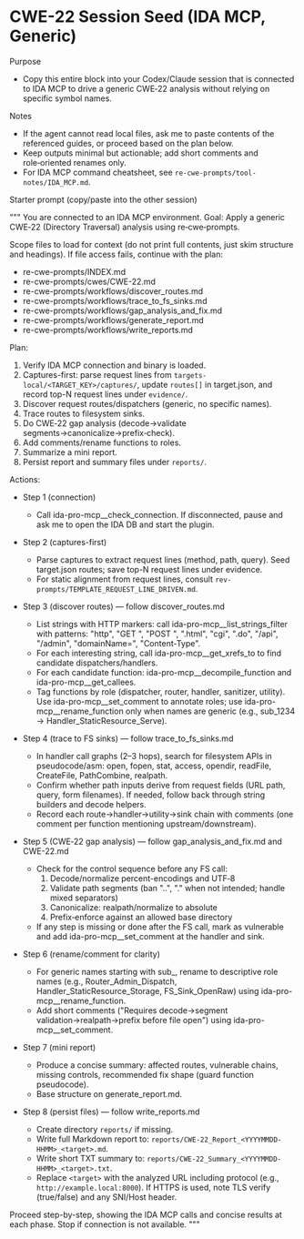 # CWE-22 Session Seed (IDA MCP, Generic)

Purpose
- Copy this entire block into your Codex/Claude session that is connected to IDA MCP to drive a generic CWE‑22 analysis without relying on specific symbol names.

Notes
- If the agent cannot read local files, ask me to paste contents of the referenced guides, or proceed based on the plan below.
- Keep outputs minimal but actionable; add short comments and role‑oriented renames only.
 - For IDA MCP command cheatsheet, see `re-cwe-prompts/tool-notes/IDA_MCP.md`.

Starter prompt (copy/paste into the other session)

"""
You are connected to an IDA MCP environment. Goal: Apply a generic CWE‑22 (Directory Traversal) analysis using re‑cwe‑prompts.

Scope files to load for context (do not print full contents, just skim structure and headings). If file access fails, continue with the plan:
- re-cwe-prompts/INDEX.md
- re-cwe-prompts/cwes/CWE-22.md
- re-cwe-prompts/workflows/discover_routes.md
- re-cwe-prompts/workflows/trace_to_fs_sinks.md
- re-cwe-prompts/workflows/gap_analysis_and_fix.md
- re-cwe-prompts/workflows/generate_report.md
- re-cwe-prompts/workflows/write_reports.md

Plan:
1) Verify IDA MCP connection and binary is loaded.
2) Captures-first: parse request lines from `targets-local/<TARGET_KEY>/captures/`, update `routes[]` in target.json, and record top-N request lines under `evidence/`.
3) Discover request routes/dispatchers (generic, no specific names).
3) Trace routes to filesystem sinks.
4) Do CWE‑22 gap analysis (decode→validate segments→canonicalize→prefix‑check).
5) Add comments/rename functions to roles.
6) Summarize a mini report.
7) Persist report and summary files under `reports/`.

Actions:
- Step 1 (connection)
  - Call ida-pro-mcp__check_connection. If disconnected, pause and ask me to open the IDA DB and start the plugin.

- Step 2 (captures-first)
  - Parse captures to extract request lines (method, path, query). Seed target.json routes; save top-N request lines under evidence.
  - For static alignment from request lines, consult `rev-prompts/TEMPLATE_REQUEST_LINE_DRIVEN.md`.

- Step 3 (discover routes) — follow discover_routes.md
  - List strings with HTTP markers: call ida-pro-mcp__list_strings_filter with patterns: "http", "GET ", "POST ", ".html", "cgi", ".do", "/api", "/admin", "domainName=", "Content-Type".
  - For each interesting string, call ida-pro-mcp__get_xrefs_to to find candidate dispatchers/handlers.
  - For each candidate function: ida-pro-mcp__decompile_function and ida-pro-mcp__get_callees.
  - Tag functions by role (dispatcher, router, handler, sanitizer, utility). Use ida-pro-mcp__set_comment to annotate roles; use ida-pro-mcp__rename_function only when names are generic (e.g., sub_1234 → Handler_StaticResource_Serve).

- Step 4 (trace to FS sinks) — follow trace_to_fs_sinks.md
  - In handler call graphs (2–3 hops), search for filesystem APIs in pseudocode/asm: open, fopen, stat, access, opendir, readFile, CreateFile, PathCombine, realpath.
  - Confirm whether path inputs derive from request fields (URL path, query, form filenames). If needed, follow back through string builders and decode helpers.
  - Record each route→handler→utility→sink chain with comments (one comment per function mentioning upstream/downstream).

- Step 5 (CWE‑22 gap analysis) — follow gap_analysis_and_fix.md and CWE-22.md
  - Check for the control sequence before any FS call:
    1) Decode/normalize percent-encodings and UTF‑8
    2) Validate path segments (ban "..", "." when not intended; handle mixed separators)
    3) Canonicalize: realpath/normalize to absolute
    4) Prefix‑enforce against an allowed base directory
  - If any step is missing or done after the FS call, mark as vulnerable and add ida-pro-mcp__set_comment at the handler and sink.

- Step 6 (rename/comment for clarity)
  - For generic names starting with sub_, rename to descriptive role names (e.g., Router_Admin_Dispatch, Handler_StaticResource_Storage, FS_Sink_OpenRaw) using ida-pro-mcp__rename_function.
  - Add short comments ("Requires decode→segment validation→realpath→prefix before file open") using ida-pro-mcp__set_comment.

- Step 7 (mini report)
  - Produce a concise summary: affected routes, vulnerable chains, missing controls, recommended fix shape (guard function pseudocode).
  - Base structure on generate_report.md.

- Step 8 (persist files) — follow write_reports.md
  - Create directory `reports/` if missing.
  - Write full Markdown report to: `reports/CWE-22_Report_<YYYYMMDD-HHMM>_<target>.md`.
  - Write short TXT summary to: `reports/CWE-22_Summary_<YYYYMMDD-HHMM>_<target>.txt`.
  - Replace `<target>` with the analyzed URL including protocol (e.g., `http://example.local:8000`). If HTTPS is used, note TLS verify (true/false) and any SNI/Host header.

Proceed step-by-step, showing the IDA MCP calls and concise results at each phase. Stop if connection is not available.
"""
